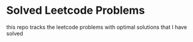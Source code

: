 # Solved Leetcode Problems

this repo tracks the leetcode problems with optimal solutions that I have solved
